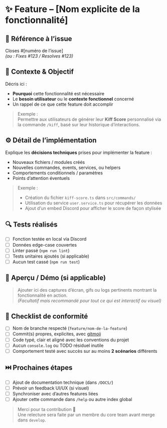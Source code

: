 # ✨ Feature – [Nom explicite de la fonctionnalité]
## 📌 Référence à l’issue
Closes #[numéro de l’issue]  
*(ou : Fixes #123 / Resolves #123)*

## 🧠 Contexte & Objectif
Décris ici :
- **Pourquoi** cette fonctionnalité est nécessaire
- Le **besoin utilisateur** ou le **contexte fonctionnel** concerné
- Un rappel de ce que cette feature doit accomplir

> Exemple :  
> Permettre aux utilisateurs de générer leur **Kiff Score** personnalisé via la commande `/kiff`, basé sur leur historique d’interactions.

## ⚙️ Détail de l’implémentation
Explique les **décisions techniques** prises pour implémenter la feature :
- Nouveaux fichiers / modules créés
- Nouvelles commandes, events, services, ou helpers
- Comportements conditionnels / paramètres
- Points d’attention éventuels

> Exemple :  
> - Création du fichier `kiff-score.ts` dans `src/commands/`  
> - Utilisation du service `user.service.ts` pour récupérer les données  
> - Ajout d’un embed Discord pour afficher le score de façon stylisée

## 🔍 Tests réalisés
- [ ] Fonction testée en local via Discord
- [ ] Données edge-case couvertes
- [ ] Linter passé (`npm run lint`)
- [ ] Tests unitaires ajoutés (si applicable)
- [ ] Aucun test cassé (`npm run test`)

## 📸 Aperçu / Démo (si applicable)
> Ajouter ici des captures d’écran, gifs ou logs pertinents montrant la fonctionnalité en action.  
> *(Facultatif mais recommandé pour tout ce qui est interactif ou visuel)*

## 🧼 Checklist de conformité
- [ ] Nom de branche respecté (`feature/nom-de-la-feature`)
- [ ] Commit(s) propres, explicites, avec [gitmoji](https://gitmoji.dev/)
- [ ] Code typé, clair et aligné avec les conventions du projet
- [ ] Aucun `console.log` ou TODO résiduel inutile
- [ ] Comportement testé avec succès sur au moins **2 scénarios** différents

## ⏭️ Prochaines étapes
- [ ] Ajout de documentation technique (dans `/DOCS/`)
- [ ] Prévoir un feedback UI/UX (si visuel)
- [ ] Synchroniser avec d’autres features liées
- [ ] Ajouter cette commande dans `/help` ou autre index global

> Merci pour ta contribution 💪  
> Une relecture sera faite par un membre du core team avant merge dans `develop`.